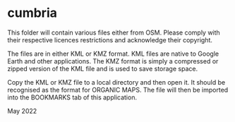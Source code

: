 # cumbria
This folder will contain various files either from OSM. Please comply with their respective licences restrictions and acknowledge their copyright.

The files are in either KML or KMZ format. KML files are native to Google Earth and other applications. The KMZ format is simply a compressed or zipped version of the KML file and is used to save storage space.

Copy the KML or KMZ file to a local directory and then open it. It should be recognised as the format for ORGANIC MAPS. The file will then be imported into the BOOKMARKS tab of this application.

May 2022
